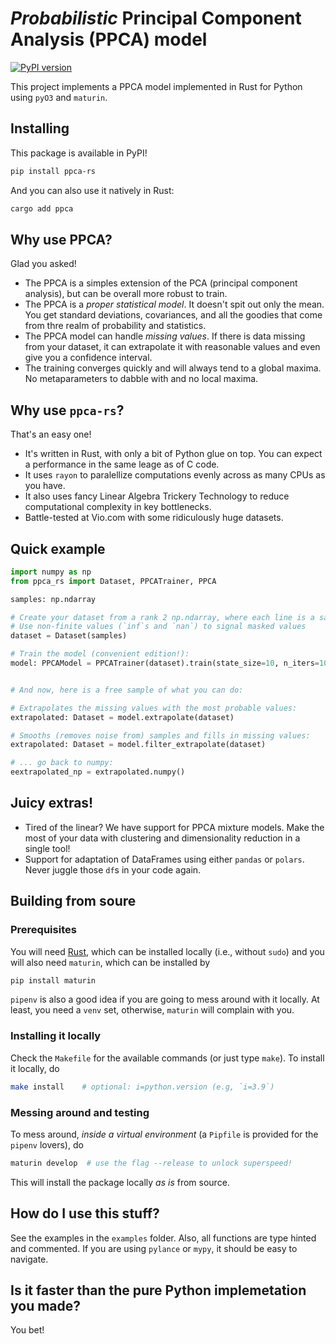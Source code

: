 # _Probabilistic_ Principal Component Analysis (PPCA) model

[![PyPI version](https://badge.fury.io/py/ppca-rs.svg)](https://badge.fury.io/py/ppca-rs)

This project implements a PPCA model implemented in Rust for Python using `pyO3` and `maturin`.

## Installing

This package is available in PyPI!
```bash
pip install ppca-rs
```

And you can also use it natively in Rust:
```bash
cargo add ppca
```

## Why use PPCA?

Glad you asked!

* The PPCA is a simples extension of the PCA (principal component analysis), but can be overall more robust to train.
* The PPCA is a _proper statistical model_. It doesn't spit out only the mean. You get standard deviations, covariances, and all the goodies that come from thre realm of probability and statistics.
* The PPCA model can handle _missing values_. If there is data missing from your dataset, it can extrapolate it with reasonable values and even give you a confidence interval.
* The training converges quickly and will always tend to a global maxima. No metaparameters to dabble with and no local maxima.

## Why use `ppca-rs`?

That's an easy one!

* It's written in Rust, with only a bit of Python glue on top. You can expect a performance in the same leage as of C code.
* It uses `rayon` to paralellize computations evenly across as many CPUs as you have.
* It also uses fancy Linear Algebra Trickery Technology to reduce computational complexity in key bottlenecks. 
* Battle-tested at Vio.com with some ridiculously huge datasets.


## Quick example

```python
import numpy as np
from ppca_rs import Dataset, PPCATrainer, PPCA

samples: np.ndarray

# Create your dataset from a rank 2 np.ndarray, where each line is a sample.
# Use non-finite values (`inf`s and `nan`) to signal masked values
dataset = Dataset(samples)

# Train the model (convenient edition!):
model: PPCAModel = PPCATrainer(dataset).train(state_size=10, n_iters=10)


# And now, here is a free sample of what you can do:

# Extrapolates the missing values with the most probable values:
extrapolated: Dataset = model.extrapolate(dataset)

# Smooths (removes noise from) samples and fills in missing values:
extrapolated: Dataset = model.filter_extrapolate(dataset)

# ... go back to numpy:
eextrapolated_np = extrapolated.numpy()

```

## Juicy extras!

* Tired of the linear? We have support for PPCA mixture models. Make the most of your data with clustering and dimensionality reduction in a single tool!
* Support for adaptation of DataFrames using either `pandas` or `polars`. Never juggle those `df`s in your code again.


## Building from soure

### Prerequisites

You will need [Rust](https://rust-lang.org/), which can be installed locally (i.e., without `sudo`) and you will also need `maturin`, which can be installed by 
```bash
pip install maturin
```
`pipenv` is also a good idea if you are going to mess around with it locally. At least, you need a `venv` set, otherwise, `maturin` will complain with you.

### Installing it locally

Check the `Makefile` for the available commands (or just type `make`). To install it locally, do
```bash
make install    # optional: i=python.version (e.g, `i=3.9`)
```

### Messing around and testing

To mess around, _inside a virtual environment_ (a `Pipfile` is provided for the `pipenv` lovers), do
```bash
maturin develop  # use the flag --release to unlock superspeed!
```
This will install the package locally _as is_ from source.

## How do I use this stuff?

See the examples in the `examples` folder. Also, all functions are type hinted and commented. If you are using `pylance` or `mypy`, it should be easy to navigate.

## Is it faster than the pure Python implemetation you made?

You bet!
